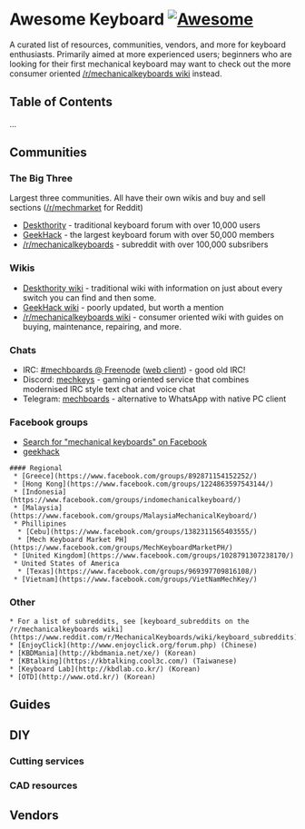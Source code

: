 # Awesome Keyboard [![Awesome](https://cdn.rawgit.com/sindresorhus/awesome/d7305f38d29fed78fa85652e3a63e154dd8e8829/media/badge.svg)](https://github.com/sindresorhus/awesome)
A curated list of resources, communities, vendors, and more for keyboard enthusiasts. Primarily aimed at more experienced users; beginners who are looking for their first mechanical keyboard may want to check out the more consumer oriented [/r/mechanicalkeyboards wiki](https://reddit.com/r/mechanicalkeyboards/wiki) instead.

## Table of Contents
...

## Communities

  ### The Big Three
  
  Largest three communities. All have their own wikis and buy and sell sections ([/r/mechmarket](https://reddit.com/r/mechmarket) for Reddit)
   * [Deskthority](https://deskthority.net/) - traditional keyboard forum with over 10,000 users
   * [GeekHack](https://geekhack.org/) - the largest keyboard forum with over 50,000 members
   * [/r/mechanicalkeyboards](https://reddit.com/r/mechanicalkeyboards) - subreddit with over 100,000 subsribers

  ### Wikis
   * [Deskthority wiki](https://deskthority.net/wiki/) - traditional wiki with information on just about every switch you can find and then some.
   * [GeekHack wiki](http://wiki.geekhack.org/) - poorly updated, but worth a mention
   * [/r/mechanicalkeyboards wiki]() - consumer oriented wiki with guides on buying, maintenance, repairing, and more.

  ### Chats
   * IRC: [#mechboards @ Freenode](irc://chat.freenode.net:6697/#mechboards) ([web client](https://webchat.freenode.net/?channels=mechboards)) - good old IRC!
   * Discord: [mechkeys](https://discord.gg/mechkeys) - gaming oriented service that combines modernised IRC style text chat and voice chat
   * Telegram: [mechboards](https://telegram.me/mechboards) - alternative to WhatsApp with native PC client

  ### Facebook groups
   * [Search for "mechanical keyboards" on Facebook](https://www.facebook.com/search/groups/?q=mechanical%20keyboards)
   * [geekhack](https://www.facebook.com/groups/113402935366843/)
   
    #### Regional
     * [Greece](https://www.facebook.com/groups/892871154152252/)
     * [Hong Kong](https://www.facebook.com/groups/1224863597543144/)
     * [Indonesia](https://www.facebook.com/groups/indomechanicalkeyboard/)
     * [Malaysia](https://www.facebook.com/groups/MalaysiaMechanicalKeyboard/)
     * Phillipines
      * [Cebu](https://www.facebook.com/groups/1382311565403555/)
      * [Mech Keyboard Market PH](https://www.facebook.com/groups/MechKeyboardMarketPH/)
     * [United Kingdom](https://www.facebook.com/groups/1028791307238170/)
     * United States of America
      * [Texas](https://www.facebook.com/groups/969397709816108/)
     * [Vietnam](https://www.facebook.com/groups/VietNamMechKey/) 

    
  ### Other
    * For a list of subreddits, see [keyboard_subreddits on the /r/mechanicalkeyboards wiki](https://www.reddit.com/r/MechanicalKeyboards/wiki/keyboard_subreddits)
    * [EnjoyClick](http://www.enjoyclick.org/forum.php) (Chinese)
    * [KBDMania](http://kbdmania.net/xe/) (Korean)    
    * [KBtalking](https://kbtalking.cool3c.com/) (Taiwanese)
    * [Keyboard Lab](http://kbdlab.co.kr/) (Korean)
    * [OTD](http://www.otd.kr/) (Korean)
    
## Guides

## DIY
### Cutting services
### CAD resources

## Vendors
